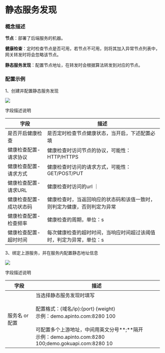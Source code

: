 # 静态服务发现

### 概念描述

**节点**：部署了后端服务的机器。

**健康检查**：定时检查节点是否可用，若节点不可用，则将其加入异常节点列表中，网关转发时将会忽略该节点。

**静态服务发现**：配置节点地址，在转发时会根据算法转发到对应的节点。


### 配置示例
1、创建并配置静态服务发现

![](http://data.eolinker.com/course/Iaa2EGie844a313130dd6b9b8af2a609c39c69c5db71a22.gif)



字段描述说明

| 字段                    | 描述                                                         |
| ----------------------- | ------------------------------------------------------------ |
| 是否开启健康检查        | 是否定时检查节点健康状态，当开启，下述配置必填               |
| 健康检查配置-请求协议   | 健康检查时访问节点的协议，可能性：HTTP/HTTPS                 |
| 健康检查配置-请求方式   | 健康检查时访问的请求方式，可能性：GET/POST/PUT               |
| 健康检查配置-请求URL    | 健康检查时访问的url                ｜                        |
| 健康检查配置-成功状态码 | 健康检查时，当返回响应的状态码和该值一致时，则判定为健康，否则判定为异常 |
| 健康检查配置-检查频率   | 健康检查的周期，单位：s                                      |
| 健康检查配置-超时时间   | 每次健康检查的超时时间，当响应时间超过该阈值时，判定为异常，单位：s |

3、绑定上游服务，并在服务内配置静态地址信息

![](http://data.eolinker.com/course/M1JNFhl1f7c3b434df6698237f0db677132e98ed2e66a1c.gif)

字段描述说明

| 字段     | 描述                                                                                                                                                                          |
|--------|-----------------------------------------------------------------------------------------------------------------------------------------------------------------------------|
| 服务名 or 配置   | 当选择静态服务发现时填写<br><br>配置格式：{域名/ip}:{port} {weight} <br> 示例：demo.apinto.com:8280 100 <br><br> 可配置多个上游地址，中间用英文分号**;**隔开<br>示例：demo.apinto.com:8280 100;demo.gokuapi.com:8280 10 |
